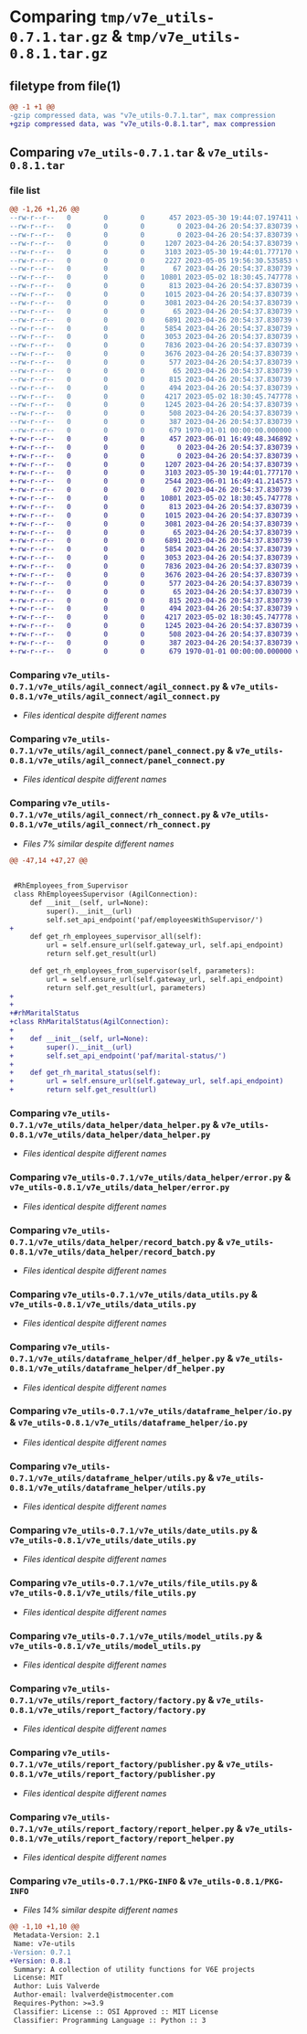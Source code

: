 # Comparing `tmp/v7e_utils-0.7.1.tar.gz` & `tmp/v7e_utils-0.8.1.tar.gz`

## filetype from file(1)

```diff
@@ -1 +1 @@
-gzip compressed data, was "v7e_utils-0.7.1.tar", max compression
+gzip compressed data, was "v7e_utils-0.8.1.tar", max compression
```

## Comparing `v7e_utils-0.7.1.tar` & `v7e_utils-0.8.1.tar`

### file list

```diff
@@ -1,26 +1,26 @@
--rw-r--r--   0        0        0      457 2023-05-30 19:44:07.197411 v7e_utils-0.7.1/pyproject.toml
--rw-r--r--   0        0        0        0 2023-04-26 20:54:37.830739 v7e_utils-0.7.1/v7e_utils/__init__.py
--rw-r--r--   0        0        0        0 2023-04-26 20:54:37.830739 v7e_utils-0.7.1/v7e_utils/agil_connect/__init__.py
--rw-r--r--   0        0        0     1207 2023-04-26 20:54:37.830739 v7e_utils-0.7.1/v7e_utils/agil_connect/agil_connect.py
--rw-r--r--   0        0        0     3103 2023-05-30 19:44:01.777170 v7e_utils-0.7.1/v7e_utils/agil_connect/panel_connect.py
--rw-r--r--   0        0        0     2227 2023-05-05 19:56:30.535853 v7e_utils-0.7.1/v7e_utils/agil_connect/rh_connect.py
--rw-r--r--   0        0        0       67 2023-04-26 20:54:37.830739 v7e_utils-0.7.1/v7e_utils/data_helper/__init__.py
--rw-r--r--   0        0        0    10801 2023-05-02 18:30:45.747778 v7e_utils-0.7.1/v7e_utils/data_helper/data_helper.py
--rw-r--r--   0        0        0      813 2023-04-26 20:54:37.830739 v7e_utils-0.7.1/v7e_utils/data_helper/error.py
--rw-r--r--   0        0        0     1015 2023-04-26 20:54:37.830739 v7e_utils-0.7.1/v7e_utils/data_helper/record_batch.py
--rw-r--r--   0        0        0     3081 2023-04-26 20:54:37.830739 v7e_utils-0.7.1/v7e_utils/data_utils.py
--rw-r--r--   0        0        0       65 2023-04-26 20:54:37.830739 v7e_utils-0.7.1/v7e_utils/dataframe_helper/__init__.py
--rw-r--r--   0        0        0     6891 2023-04-26 20:54:37.830739 v7e_utils-0.7.1/v7e_utils/dataframe_helper/df_helper.py
--rw-r--r--   0        0        0     5854 2023-04-26 20:54:37.830739 v7e_utils-0.7.1/v7e_utils/dataframe_helper/io.py
--rw-r--r--   0        0        0     3053 2023-04-26 20:54:37.830739 v7e_utils-0.7.1/v7e_utils/dataframe_helper/utils.py
--rw-r--r--   0        0        0     7836 2023-04-26 20:54:37.830739 v7e_utils-0.7.1/v7e_utils/date_utils.py
--rw-r--r--   0        0        0     3676 2023-04-26 20:54:37.830739 v7e_utils-0.7.1/v7e_utils/file_utils.py
--rw-r--r--   0        0        0      577 2023-04-26 20:54:37.830739 v7e_utils-0.7.1/v7e_utils/model_utils.py
--rw-r--r--   0        0        0       65 2023-04-26 20:54:37.830739 v7e_utils-0.7.1/v7e_utils/report_factory/__init__.py
--rw-r--r--   0        0        0      815 2023-04-26 20:54:37.830739 v7e_utils-0.7.1/v7e_utils/report_factory/factory.py
--rw-r--r--   0        0        0      494 2023-04-26 20:54:37.830739 v7e_utils-0.7.1/v7e_utils/report_factory/loader.py
--rw-r--r--   0        0        0     4217 2023-05-02 18:30:45.747778 v7e_utils-0.7.1/v7e_utils/report_factory/publisher.py
--rw-r--r--   0        0        0     1245 2023-04-26 20:54:37.830739 v7e_utils-0.7.1/v7e_utils/report_factory/report_helper.py
--rw-r--r--   0        0        0      508 2023-04-26 20:54:37.830739 v7e_utils-0.7.1/v7e_utils/report_factory/reporter.py
--rw-r--r--   0        0        0      387 2023-04-26 20:54:37.830739 v7e_utils-0.7.1/v7e_utils/report_factory/runner.py
--rw-r--r--   0        0        0      679 1970-01-01 00:00:00.000000 v7e_utils-0.7.1/PKG-INFO
+-rw-r--r--   0        0        0      457 2023-06-01 16:49:48.346892 v7e_utils-0.8.1/pyproject.toml
+-rw-r--r--   0        0        0        0 2023-04-26 20:54:37.830739 v7e_utils-0.8.1/v7e_utils/__init__.py
+-rw-r--r--   0        0        0        0 2023-04-26 20:54:37.830739 v7e_utils-0.8.1/v7e_utils/agil_connect/__init__.py
+-rw-r--r--   0        0        0     1207 2023-04-26 20:54:37.830739 v7e_utils-0.8.1/v7e_utils/agil_connect/agil_connect.py
+-rw-r--r--   0        0        0     3103 2023-05-30 19:44:01.777170 v7e_utils-0.8.1/v7e_utils/agil_connect/panel_connect.py
+-rw-r--r--   0        0        0     2544 2023-06-01 16:49:41.214573 v7e_utils-0.8.1/v7e_utils/agil_connect/rh_connect.py
+-rw-r--r--   0        0        0       67 2023-04-26 20:54:37.830739 v7e_utils-0.8.1/v7e_utils/data_helper/__init__.py
+-rw-r--r--   0        0        0    10801 2023-05-02 18:30:45.747778 v7e_utils-0.8.1/v7e_utils/data_helper/data_helper.py
+-rw-r--r--   0        0        0      813 2023-04-26 20:54:37.830739 v7e_utils-0.8.1/v7e_utils/data_helper/error.py
+-rw-r--r--   0        0        0     1015 2023-04-26 20:54:37.830739 v7e_utils-0.8.1/v7e_utils/data_helper/record_batch.py
+-rw-r--r--   0        0        0     3081 2023-04-26 20:54:37.830739 v7e_utils-0.8.1/v7e_utils/data_utils.py
+-rw-r--r--   0        0        0       65 2023-04-26 20:54:37.830739 v7e_utils-0.8.1/v7e_utils/dataframe_helper/__init__.py
+-rw-r--r--   0        0        0     6891 2023-04-26 20:54:37.830739 v7e_utils-0.8.1/v7e_utils/dataframe_helper/df_helper.py
+-rw-r--r--   0        0        0     5854 2023-04-26 20:54:37.830739 v7e_utils-0.8.1/v7e_utils/dataframe_helper/io.py
+-rw-r--r--   0        0        0     3053 2023-04-26 20:54:37.830739 v7e_utils-0.8.1/v7e_utils/dataframe_helper/utils.py
+-rw-r--r--   0        0        0     7836 2023-04-26 20:54:37.830739 v7e_utils-0.8.1/v7e_utils/date_utils.py
+-rw-r--r--   0        0        0     3676 2023-04-26 20:54:37.830739 v7e_utils-0.8.1/v7e_utils/file_utils.py
+-rw-r--r--   0        0        0      577 2023-04-26 20:54:37.830739 v7e_utils-0.8.1/v7e_utils/model_utils.py
+-rw-r--r--   0        0        0       65 2023-04-26 20:54:37.830739 v7e_utils-0.8.1/v7e_utils/report_factory/__init__.py
+-rw-r--r--   0        0        0      815 2023-04-26 20:54:37.830739 v7e_utils-0.8.1/v7e_utils/report_factory/factory.py
+-rw-r--r--   0        0        0      494 2023-04-26 20:54:37.830739 v7e_utils-0.8.1/v7e_utils/report_factory/loader.py
+-rw-r--r--   0        0        0     4217 2023-05-02 18:30:45.747778 v7e_utils-0.8.1/v7e_utils/report_factory/publisher.py
+-rw-r--r--   0        0        0     1245 2023-04-26 20:54:37.830739 v7e_utils-0.8.1/v7e_utils/report_factory/report_helper.py
+-rw-r--r--   0        0        0      508 2023-04-26 20:54:37.830739 v7e_utils-0.8.1/v7e_utils/report_factory/reporter.py
+-rw-r--r--   0        0        0      387 2023-04-26 20:54:37.830739 v7e_utils-0.8.1/v7e_utils/report_factory/runner.py
+-rw-r--r--   0        0        0      679 1970-01-01 00:00:00.000000 v7e_utils-0.8.1/PKG-INFO
```

### Comparing `v7e_utils-0.7.1/v7e_utils/agil_connect/agil_connect.py` & `v7e_utils-0.8.1/v7e_utils/agil_connect/agil_connect.py`

 * *Files identical despite different names*

### Comparing `v7e_utils-0.7.1/v7e_utils/agil_connect/panel_connect.py` & `v7e_utils-0.8.1/v7e_utils/agil_connect/panel_connect.py`

 * *Files identical despite different names*

### Comparing `v7e_utils-0.7.1/v7e_utils/agil_connect/rh_connect.py` & `v7e_utils-0.8.1/v7e_utils/agil_connect/rh_connect.py`

 * *Files 7% similar despite different names*

```diff
@@ -47,14 +47,27 @@
 
 
 #RhEmployees_from_Supervisor
 class RhEmployeesSupervisor (AgilConnection):
     def __init__(self, url=None):
         super().__init__(url)
         self.set_api_endpoint('paf/employeesWithSupervisor/')
+
     def get_rh_employees_supervisor_all(self):
         url = self.ensure_url(self.gateway_url, self.api_endpoint)
         return self.get_result(url)
 
     def get_rh_employees_from_supervisor(self, parameters):
         url = self.ensure_url(self.gateway_url, self.api_endpoint)
         return self.get_result(url, parameters)
+
+
+#rhMaritalStatus
+class RhMaritalStatus(AgilConnection):
+
+    def __init__(self, url=None):
+        super().__init__(url)
+        self.set_api_endpoint('paf/marital-status/')
+
+    def get_rh_marital_status(self):
+        url = self.ensure_url(self.gateway_url, self.api_endpoint)
+        return self.get_result(url)
```

### Comparing `v7e_utils-0.7.1/v7e_utils/data_helper/data_helper.py` & `v7e_utils-0.8.1/v7e_utils/data_helper/data_helper.py`

 * *Files identical despite different names*

### Comparing `v7e_utils-0.7.1/v7e_utils/data_helper/error.py` & `v7e_utils-0.8.1/v7e_utils/data_helper/error.py`

 * *Files identical despite different names*

### Comparing `v7e_utils-0.7.1/v7e_utils/data_helper/record_batch.py` & `v7e_utils-0.8.1/v7e_utils/data_helper/record_batch.py`

 * *Files identical despite different names*

### Comparing `v7e_utils-0.7.1/v7e_utils/data_utils.py` & `v7e_utils-0.8.1/v7e_utils/data_utils.py`

 * *Files identical despite different names*

### Comparing `v7e_utils-0.7.1/v7e_utils/dataframe_helper/df_helper.py` & `v7e_utils-0.8.1/v7e_utils/dataframe_helper/df_helper.py`

 * *Files identical despite different names*

### Comparing `v7e_utils-0.7.1/v7e_utils/dataframe_helper/io.py` & `v7e_utils-0.8.1/v7e_utils/dataframe_helper/io.py`

 * *Files identical despite different names*

### Comparing `v7e_utils-0.7.1/v7e_utils/dataframe_helper/utils.py` & `v7e_utils-0.8.1/v7e_utils/dataframe_helper/utils.py`

 * *Files identical despite different names*

### Comparing `v7e_utils-0.7.1/v7e_utils/date_utils.py` & `v7e_utils-0.8.1/v7e_utils/date_utils.py`

 * *Files identical despite different names*

### Comparing `v7e_utils-0.7.1/v7e_utils/file_utils.py` & `v7e_utils-0.8.1/v7e_utils/file_utils.py`

 * *Files identical despite different names*

### Comparing `v7e_utils-0.7.1/v7e_utils/model_utils.py` & `v7e_utils-0.8.1/v7e_utils/model_utils.py`

 * *Files identical despite different names*

### Comparing `v7e_utils-0.7.1/v7e_utils/report_factory/factory.py` & `v7e_utils-0.8.1/v7e_utils/report_factory/factory.py`

 * *Files identical despite different names*

### Comparing `v7e_utils-0.7.1/v7e_utils/report_factory/publisher.py` & `v7e_utils-0.8.1/v7e_utils/report_factory/publisher.py`

 * *Files identical despite different names*

### Comparing `v7e_utils-0.7.1/v7e_utils/report_factory/report_helper.py` & `v7e_utils-0.8.1/v7e_utils/report_factory/report_helper.py`

 * *Files identical despite different names*

### Comparing `v7e_utils-0.7.1/PKG-INFO` & `v7e_utils-0.8.1/PKG-INFO`

 * *Files 14% similar despite different names*

```diff
@@ -1,10 +1,10 @@
 Metadata-Version: 2.1
 Name: v7e-utils
-Version: 0.7.1
+Version: 0.8.1
 Summary: A collection of utility functions for V6E projects
 License: MIT
 Author: Luis Valverde
 Author-email: lvalverde@istmocenter.com
 Requires-Python: >=3.9
 Classifier: License :: OSI Approved :: MIT License
 Classifier: Programming Language :: Python :: 3
```

